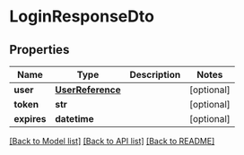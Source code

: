 # LoginResponseDto

## Properties
Name | Type | Description | Notes
------------ | ------------- | ------------- | -------------
**user** | [**UserReference**](UserReference.md) |  | [optional] 
**token** | **str** |  | [optional] 
**expires** | **datetime** |  | [optional] 

[[Back to Model list]](../README.md#documentation-for-models) [[Back to API list]](../README.md#documentation-for-api-endpoints) [[Back to README]](../README.md)



